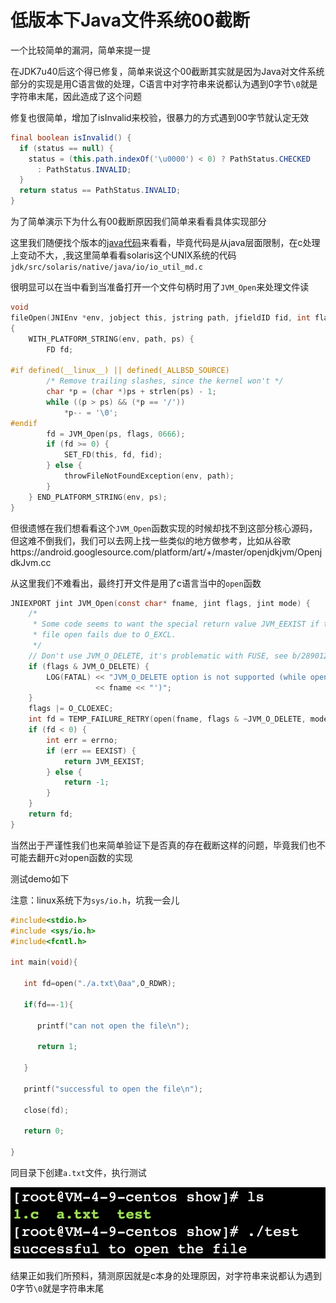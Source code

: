 # 低版本下Java文件系统00截断

一个比较简单的漏洞，简单来提一提

在JDK7u40后这个得已修复，简单来说这个00截断其实就是因为Java对文件系统部分的实现是用C语言做的处理，C语言中对字符串来说都认为遇到0字节`\0`就是字符串末尾，因此造成了这个问题

修复也很简单，增加了isInvalid来校验，很暴力的方式遇到00字节就认定无效

```java
final boolean isInvalid() {
  if (status == null) {
    status = (this.path.indexOf('\u0000') < 0) ? PathStatus.CHECKED
      : PathStatus.INVALID;
  }
  return status == PathStatus.INVALID;
}
```

为了简单演示下为什么有00截断原因我们简单来看看具体实现部分

这里我们随便找个版本的[java代码](http://hg.openjdk.java.net/jdk8u/jdk8u60/jdk/file/935758609767/src/windows/native/java/io/FileOutputStream_md.c)来看看，毕竟代码是从java层面限制，在c处理上变动不大，,我这里简单看看solaris这个UNIX系统的代码`jdk/src/solaris/native/java/io/io_util_md.c`

很明显可以在当中看到当准备打开一个文件句柄时用了`JVM_Open`来处理文件读

```c
void
fileOpen(JNIEnv *env, jobject this, jstring path, jfieldID fid, int flags)
{
    WITH_PLATFORM_STRING(env, path, ps) {
        FD fd;

#if defined(__linux__) || defined(_ALLBSD_SOURCE)
        /* Remove trailing slashes, since the kernel won't */
        char *p = (char *)ps + strlen(ps) - 1;
        while ((p > ps) && (*p == '/'))
            *p-- = '\0';
#endif
        fd = JVM_Open(ps, flags, 0666);
        if (fd >= 0) {
            SET_FD(this, fd, fid);
        } else {
            throwFileNotFoundException(env, path);
        }
    } END_PLATFORM_STRING(env, ps);
}
```



但很遗憾在我们想看看这个`JVM_Open`函数实现的时候却找不到这部分核心源码，但这难不倒我们，我们可以去网上找一些类似的地方做参考，比如从谷歌https://android.googlesource.com/platform/art/+/master/openjdkjvm/OpenjdkJvm.cc

从这里我们不难看出，最终打开文件是用了c语言当中的`open`函数

```c
JNIEXPORT jint JVM_Open(const char* fname, jint flags, jint mode) {
    /*
     * Some code seems to want the special return value JVM_EEXIST if the
     * file open fails due to O_EXCL.
     */
    // Don't use JVM_O_DELETE, it's problematic with FUSE, see b/28901232.
    if (flags & JVM_O_DELETE) {
        LOG(FATAL) << "JVM_O_DELETE option is not supported (while opening: '"
                   << fname << "')";
    }
    flags |= O_CLOEXEC;
    int fd = TEMP_FAILURE_RETRY(open(fname, flags & ~JVM_O_DELETE, mode));
    if (fd < 0) {
        int err = errno;
        if (err == EEXIST) {
            return JVM_EEXIST;
        } else {
            return -1;
        }
    }
    return fd;
}
```

当然出于严谨性我们也来简单验证下是否真的存在截断这样的问题，毕竟我们也不可能去翻开c对open函数的实现

测试demo如下

注意：linux系统下为`sys/io.h`，坑我一会儿

```c
#include<stdio.h>
#include <sys/io.h>
#include<fcntl.h>
 
int main(void){
 
   int fd=open("./a.txt\0aa",O_RDWR);
 
   if(fd==-1){
 
      printf("can not open the file\n");
 
      return 1;
 
   }
 
   printf("successful to open the file\n");
 
   close(fd);
 
   return 0;
 
}
```

同目录下创建`a.txt`文件，执行测试

![](img/1.png)

结果正如我们所预料，猜测原因就是c本身的处理原因，对字符串来说都认为遇到0字节`\0`就是字符串末尾
